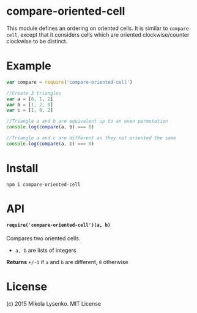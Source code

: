 compare-oriented-cell
=====================
This module defines an ordering on oriented cells.  It is similar to `compare-cell`, except that it considers cells which are oriented clockwise/counter clockwise to be distinct.

# Example

```javascript
var compare = require('compare-oriented-cell')

//Create 3 triangles
var a = [0, 1, 2]
var b = [1, 2, 0]
var c = [1, 0, 2]

//Triangle a and b are equivalent up to an even permutation
console.log(compare(a, b) === 0)

//Triangle a and c are different as they not oriented the same
console.log(compare(a, c) === 0)
```

# Install

```
npm i compare-oriented-cell
```

# API

#### `require('compare-oriented-cell')(a, b)`
Compares two oriented cells.

* `a, b` are lists of integers

**Returns** `+/-1` if `a` and `b` are different, `0` otherwise

# License
(c) 2015 Mikola Lysenko. MIT License
